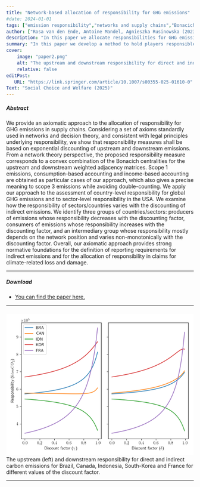 ```yaml
---
title: "Network-based allocation of responsibility for GHG emissions"
#date: 2024-01-01
tags: ["emission responsibility","networks and supply chains","Bonacich centrality"]
author: ["Rosa van den Ende, Antoine Mandel, Agnieszka Rusinowska (2023)"]
description: "In this paper we allocate responsibilities for GHG emissions in a network." 
summary: "In this paper we develop a method to hold players responsible for indirect emissions - emissions that take place elsewhere in their supply chain." 
cover:
    image: "paper2.png"
    alt: "The upstream and downstream responsibility for direct and indirect carbon emissions for Brazil, Canada, Indonesia, South-Korea and France for different values of the discount factor."
    relative: false
editPost:
   URL: "https://link.springer.com/article/10.1007/s00355-025-01610-0"
Text: "Social Choice and Welfare (2025)"
---
```


##### Abstract

We provide an axiomatic approach to the allocation of responsibility for GHG emissions in supply chains. Considering a set of axioms standardly used in networks and decision theory, and consistent with legal principles underlying responsibility, we show that responsibility measures shall be based on exponential discounting of upstream and downstream emissions. From a network theory perspective, the proposed responsibility measure corresponds to a convex combination of the Bonacich centralities for the upstream and downstream weighted adjacency matrices. Scope 1 emissions, consumption-based accounting and income-based accounting are obtained as particular cases of our approach, which also gives a precise meaning to scope 3 emissions while avoiding double-counting. We apply our approach to the assessment of country-level responsibility for global GHG emissions and to sector-level responsibility in the USA. We examine how the responsibility of sectors/countries varies with the discounting of indirect emissions. We identify three groups of countries/sectors: producers of emissions whose responsibility decreases with the discounting factor, consumers of emissions whose responsibility increases with the discounting factor, and an intermediary group whose responsibility mostly depends on the network position and varies non-monotonically with the discounting factor. Overall, our axiomatic approach provides strong normative foundations for the definition of reporting requirements for indirect emissions and for the allocation of responsibility in claims for climate-related loss and damage.

---
 ##### Download

+ [You can find the paper here.](https://link.springer.com/article/10.1007/s00355-025-01610-0)
 <!-- [Online appendix](appendix1.pdf)
+ [Code and data](https://github.com/pmichaillat/job-rationing) -->

---


##### 

![](paper2.png) The upstream (left) and downstream responsibility for direct and indirect carbon emissions for Brazil, Canada, Indonesia, South-Korea and France for different values of the discount factor.

---

<!-- -- ##### Citation

Author. Year. "Title." *Journal* Volume (Issue): First page–Last page. https://doi.org/paper_doi.

```BibTeX
@article{AAYY,
author = {Author},
doi = {paper_doi},
journal = {Journal},
number = {Issue},
pages = {XXX--YYY},
title ={Title},
volume = {Volume},
year = {Year}}
``` -->


<!-- ##### Related material

+ [Presentation slides](presentation1.pdf)
+ [Dissertation title](https://escholarship.org/uc/item/7jr3m96r) – PhD dissertation on which this paper is based.
+ [Column title](https://cep.lse.ac.uk/pubs/download/cp365.pdf) – Nontechnical column describing the paper.
 --> 
